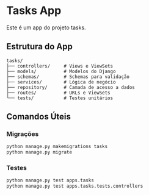 # Tasks App

Este é um app do projeto tasks.

## Estrutura do App
```
tasks/
├── controllers/     # Views e ViewSets
├── models/          # Modelos do Django
├── schemas/         # Schemas para validação
├── services/        # Lógica de negócio
├── repository/      # Camada de acesso a dados
├── routes/          # URLs e ViewSets
└── tests/           # Testes unitários
```

## Comandos Úteis

### Migrações
```bash
python manage.py makemigrations tasks
python manage.py migrate
```

### Testes
```bash
python manage.py test apps.tasks
python manage.py test apps.tasks.tests.controllers
```
